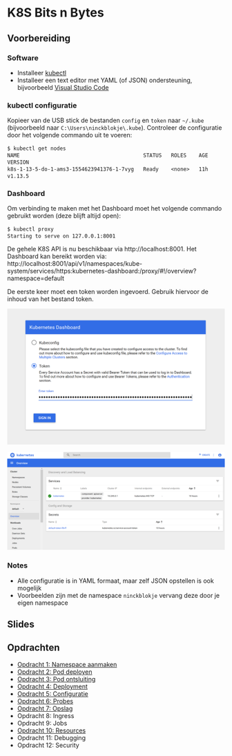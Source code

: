 # K8S Bits n Bytes

## Voorbereiding

### Software

- Installeer [kubectl](https://kubernetes.io/docs/tasks/tools/install-kubectl/)
- Installeer een text editor met YAML (of JSON) ondersteuning, bijvoorbeeld [Visual Studio Code](https://code.visualstudio.com/)

### kubectl configuratie

Kopieer van de USB stick de bestanden `config` en `token` naar `~/.kube` (bijvoorbeeld naar `C:\Users\ninckblokje\.kube`). Controleer de configuratie door het volgende commando uit te voeren:

````
$ kubectl get nodes
NAME                                        STATUS   ROLES    AGE   VERSION
k8s-1-13-5-do-1-ams3-1554623941376-1-7vyg   Ready    <none>   11h   v1.13.5
````

### Dashboard

Om verbinding te maken met het Dashboard moet het volgende commando gebruikt worden (deze blijft altijd open):

````
$ kubectl proxy
Starting to serve on 127.0.0.1:8001
````

De gehele K8S API is nu beschikbaar via http://localhost:8001. Het Dashboard kan bereikt worden via: http://localhost:8001/api/v1/namespaces/kube-system/services/https:kubernetes-dashboard:/proxy/#!/overview?namespace=default

De eerste keer moet een token worden ingevoerd. Gebruik hiervoor de inhoud van het bestand token.

![](assets/k8s-dashboard-token.png)

![](assets/k8s-dashboard.png)

### Notes

- Alle configuratie is in YAML formaat, maar zelf JSON opstellen is ook mogelijk
- Voorbeelden zijn met de namespace `ninckblokje` vervang deze door je eigen namespace

## Slides

## Opdrachten

- [Opdracht 1: Namespace aanmaken](opdr1/opdracht1.md)
- [Opdracht 2: Pod deployen](opdr2/opdracht2.md)
- [Opdracht 3: Pod ontsluiting](opdr3/opdracht3.md)
- [Opdracht 4: Deployment](opdr4/opdracht4.md)
- [Opdracht 5: Configuratie](opdr5/opdracht5.md)
- [Opdracht 6: Probes](opdr6/opdracht6.md)
- [Opdracht 7: Opslag](opdr7/opdracht7.md)
- Opdracht 8: Ingress
- Opdracht 9: Jobs
- [Opdracht 10: Resources](opdr10/opdracht10.md)
- Opdracht 11: Debugging
- Opdracht 12: Security